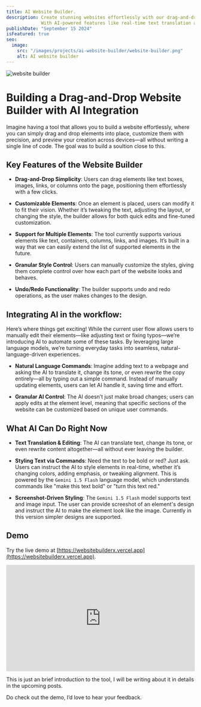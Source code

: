 ```yaml
---
title: AI Website Builder.
description: Create stunning websites effortlessly with our drag-and-drop builder, designed for maximum ease and flexibility.
             With AI-powered features like real-time text translation and styling, you can customize your site with simple commands—no coding required!.
publishDate: "September 15 2024"
isFeatured: true
seo:
  image:
    src: "/images/projects/ai-website-builder/website-builder.png"
    alt: AI website builder
---
```


<img src="/images/projects/ai-website-builder/website-builder-empty.png" alt="website builder" />

# Building a Drag-and-Drop Website Builder with AI Integration

Imagine having a tool that allows you to build a website effortlessly, where you can simply drag and drop elements into place,
customize them with precision, and preview your creation across devices—all without writing a single line of code. The goal
was to build a soultion close to this.

## Key Features of the Website Builder

- **Drag-and-Drop Simplicity**:
  Users can drag elements like text boxes, images, links, or columns onto the page, positioning them effortlessly with a few clicks.
  
- **Customizable Elements**:
  Once an element is placed, users can modify it to fit their vision. Whether it’s tweaking the text, adjusting the layout,
  or changing the style, the builder allows for both quick edits and fine-tuned customization.

- **Support for Multiple Elements**: The tool currently supports various elements like text, containers, columns, links, and images.
  It’s built in a way that we can easily extend the list of supported elements in the future.

- **Granular Style Control**:
  Users can manually customize the styles, giving them complete control over how each part of the website looks and behaves.

- **Undo/Redo Functionality**: 
  The builder supports undo and redo operations, as the user makes changes to the design.

## Integrating AI in the workflow:

Here’s where things get exciting! While the current user flow allows users to manually edit their elements—like adjusting text or
fixing typos—we’re introducing AI to automate some of these tasks. By leveraging large language models, we’re turning everyday tasks
into seamless, natural-language-driven experiences.

- **Natural Language Commands**:
  Imagine adding text to a webpage and asking the AI to translate it, change its tone, or even rewrite
  the copy entirely—all by typing out a simple command. Instead of manually updating elements, users can let AI handle it, saving time and effort.

- **Granular AI Control**:
  The AI doesn’t just make broad changes; users can apply edits at the element level, meaning that specific sections of the website can be
  customized based on unique user commands.

## What AI Can Do Right Now

- **Text Translation & Editing**:
  The AI can translate text, change its tone, or even rewrite content altogether—all without ever leaving the builder.

- **Styling Text via Commands**:
  Need the text to be bold or red? Just ask. Users can instruct the AI to style elements in real-time, whether it’s changing colors,
  adding emphasis, or tweaking alignment. This is powered by the `Gemini 1.5 Flash` language model, which understands commands like "make this text bold" or "turn this text red."

- **Screenshot-Driven Styling**:
  The `Gemini 1.5 Flash` model supports text and image input. The user can provide screeshot of an element's design and instruct the AI to
  make the element look like the image. Currently in this version simpler designs are supported.

## Demo
Try the live demo at [https://websitebuilderx.vercel.app](https://websitebuilderx.vercel.app).

<div style="position: relative; padding-bottom: 56.25%; height: 0;">
  <iframe src="https://www.loom.com/embed/faee8e376beb40fba632533cd5bb4c22?sid=b5bef9b3-2b9c-47dc-99de-fd1a99c21a4b" frameborder="0" webkitallowfullscreen mozallowfullscreen allowfullscreen style="position: absolute; top: 0; left: 0; width: 100%; height: 100%;">
  </iframe>
</div>

This is just an brief introduction to the tool, I will be writing about it in details in the upcoming posts.

Do check out the demo, I’d love to hear your feedback.
